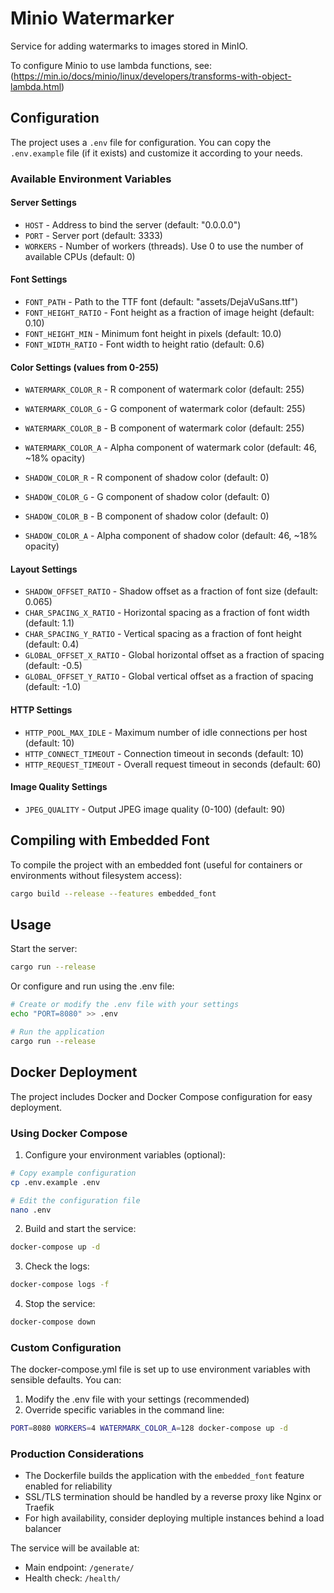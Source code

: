 # Minio Watermarker

Service for adding watermarks to images stored in MinIO.

To configure Minio to use lambda functions, see: (https://min.io/docs/minio/linux/developers/transforms-with-object-lambda.html)

## Configuration

The project uses a `.env` file for configuration. You can copy the `.env.example` file (if it exists) and customize it according to your needs.

### Available Environment Variables

#### Server Settings
- `HOST` - Address to bind the server (default: "0.0.0.0")
- `PORT` - Server port (default: 3333)
- `WORKERS` - Number of workers (threads). Use 0 to use the number of available CPUs (default: 0)

#### Font Settings
- `FONT_PATH` - Path to the TTF font (default: "assets/DejaVuSans.ttf")
- `FONT_HEIGHT_RATIO` - Font height as a fraction of image height (default: 0.10)
- `FONT_HEIGHT_MIN` - Minimum font height in pixels (default: 10.0)
- `FONT_WIDTH_RATIO` - Font width to height ratio (default: 0.6)

#### Color Settings (values from 0-255)
- `WATERMARK_COLOR_R` - R component of watermark color (default: 255)
- `WATERMARK_COLOR_G` - G component of watermark color (default: 255)
- `WATERMARK_COLOR_B` - B component of watermark color (default: 255)
- `WATERMARK_COLOR_A` - Alpha component of watermark color (default: 46, ~18% opacity)

- `SHADOW_COLOR_R` - R component of shadow color (default: 0)
- `SHADOW_COLOR_G` - G component of shadow color (default: 0)
- `SHADOW_COLOR_B` - B component of shadow color (default: 0)
- `SHADOW_COLOR_A` - Alpha component of shadow color (default: 46, ~18% opacity)

#### Layout Settings
- `SHADOW_OFFSET_RATIO` - Shadow offset as a fraction of font size (default: 0.065)
- `CHAR_SPACING_X_RATIO` - Horizontal spacing as a fraction of font width (default: 1.1)
- `CHAR_SPACING_Y_RATIO` - Vertical spacing as a fraction of font height (default: 0.4)
- `GLOBAL_OFFSET_X_RATIO` - Global horizontal offset as a fraction of spacing (default: -0.5)
- `GLOBAL_OFFSET_Y_RATIO` - Global vertical offset as a fraction of spacing (default: -1.0)

#### HTTP Settings
- `HTTP_POOL_MAX_IDLE` - Maximum number of idle connections per host (default: 10)
- `HTTP_CONNECT_TIMEOUT` - Connection timeout in seconds (default: 10)
- `HTTP_REQUEST_TIMEOUT` - Overall request timeout in seconds (default: 60)

#### Image Quality Settings
- `JPEG_QUALITY` - Output JPEG image quality (0-100) (default: 90)

## Compiling with Embedded Font

To compile the project with an embedded font (useful for containers or environments without filesystem access):

```bash
cargo build --release --features embedded_font
```

## Usage

Start the server:

```bash
cargo run --release
```

Or configure and run using the .env file:

```bash
# Create or modify the .env file with your settings
echo "PORT=8080" >> .env

# Run the application
cargo run --release
```

## Docker Deployment

The project includes Docker and Docker Compose configuration for easy deployment.

### Using Docker Compose

1. Configure your environment variables (optional):

```bash
# Copy example configuration
cp .env.example .env

# Edit the configuration file
nano .env
```

2. Build and start the service:

```bash
docker-compose up -d
```

3. Check the logs:

```bash
docker-compose logs -f
```

4. Stop the service:

```bash
docker-compose down
```

### Custom Configuration

The docker-compose.yml file is set up to use environment variables with sensible defaults. You can:

1. Modify the .env file with your settings (recommended)
2. Override specific variables in the command line:

```bash
PORT=8080 WORKERS=4 WATERMARK_COLOR_A=128 docker-compose up -d
```

### Production Considerations

- The Dockerfile builds the application with the `embedded_font` feature enabled for reliability
- SSL/TLS termination should be handled by a reverse proxy like Nginx or Traefik
- For high availability, consider deploying multiple instances behind a load balancer

The service will be available at:
- Main endpoint: `/generate/`
- Health check: `/health/` 